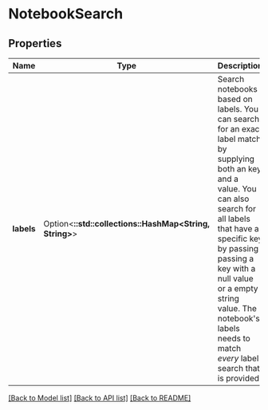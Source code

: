 # NotebookSearch

## Properties

Name | Type | Description | Notes
------------ | ------------- | ------------- | -------------
**labels** | Option<**::std::collections::HashMap<String, String>**> | Search notebooks based on labels. You can search for an exact label match by supplying both an key and a value. You can also search for all labels that have a specific key by passing passing a key with a null value or a empty string value. The notebook's labels needs to match _every_ label search that is provided.  | [optional]

[[Back to Model list]](../README.md#documentation-for-models) [[Back to API list]](../README.md#documentation-for-api-endpoints) [[Back to README]](../README.md)


